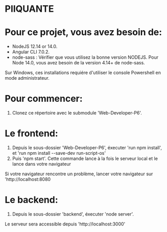 # PIIQUANTE

# Pour ce projet, vous avez besoin de:
- NodeJS 12.14 or 14.0.
- Angular CLI 7.0.2.
- node-sass : Vérifier que vous utilisez la bonne version NODEJS. Pour Node 14.0, vous avez besoin de la version 4.14+ de node-sass.

Sur Windows, ces installations requiére d'utiliser le console Powershell en mode administrateur.

# Pour commencer: 
1. Clonez ce répertoire avec le submodule 'Web-Developer-P6'.

# Le frontend: 
1. Depuis le sous-dossier 'Web-Developer-P6', éxecuter 'run npm install', et 'run npm install --save-dev run-script-os'
2. Puis 'npm start'. Cette commande lance à la fois le serveur local et le lance dans votre navigateur

Si votre navigateur rencontre un problème, lancer votre navigateur sur 'http://localhost:8080

# Le backend:
1. Depuis le sous-dossier 'backend', éxecuter 'node server'. 

Le serveur sera accessible depuis 'http://localhost:3000' 
